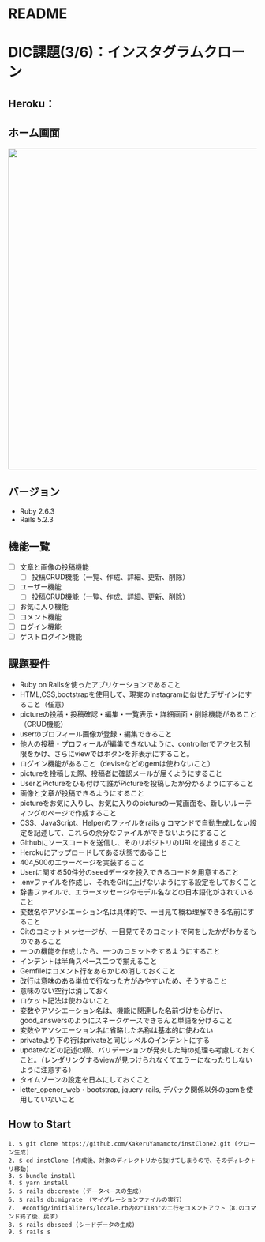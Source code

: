# README

# DIC課題(3/6)：インスタグラムクローン
## Heroku：

## ホーム画面
<img src="/db/fixtures/.png" width="650px">

## バージョン
- Ruby 2.6.3
- Rails 5.2.3

## 機能一覧
- [ ] 文章と画像の投稿機能
  - [ ] 投稿CRUD機能（一覧、作成、詳細、更新、削除）
- [ ] ユーザー機能
  - [ ] 投稿CRUD機能（一覧、作成、詳細、更新、削除）
- [ ] お気に入り機能
- [ ] コメント機能
- [ ] ログイン機能
- [ ] ゲストログイン機能

## 課題要件
- Ruby on Railsを使ったアプリケーションであること
- HTML,CSS,bootstrapを使用して、現実のInstagramに似せたデザインにすること（任意）
- pictureの投稿・投稿確認・編集・一覧表示・詳細画面・削除機能があること（CRUD機能）
- userのプロフィール画像が登録・編集できること
- 他人の投稿・プロフィールが編集できないように、controllerでアクセス制限をかけ、さらにviewではボタンを非表示にすること。
- ログイン機能があること（deviseなどのgemは使わないこと）
- pictureを投稿した際、投稿者に確認メールが届くようにすること
- UserとPictureをひも付けて誰がPictureを投稿したか分かるようにすること
- 画像と文章が投稿できるようにすること
- pictureをお気に入りし、お気に入りのpictureの一覧画面を、新しいルーティングのページで作成すること
- CSS、JavaScript、Helperのファイルをrails g コマンドで自動生成しない設定を記述して、これらの余分なファイルができないようにすること
- Githubにソースコードを送信し、そのリポジトリのURLを提出すること
- Herokuにアップロードしてある状態であること
- 404,500のエラーページを実装すること
- Userに関する50件分のseedデータを投入できるコードを用意すること
- .envファイルを作成し、それをGitに上げないようにする設定をしておくこと
- 辞書ファイルで、エラーメッセージやモデル名などの日本語化がされていること
- 変数名やアソシエーション名は具体的で、一目見て概ね理解できる名前にすること
- Gitのコミットメッセージが、一目見てそのコミットで何をしたかがわかるものであること
- 一つの機能を作成したら、一つのコミットをするようにすること
- インデントは半角スペース二つで揃えること
- Gemfileはコメント行をあらかじめ消しておくこと
- 改行は意味のある単位で行なった方がみやすいため、そうすること
- 意味のない空行は消しておく
- ロケット記法は使わないこと
- 変数やアソシエーション名は、機能に関連した名前づけを心がけ、good_answersのようにスネークケースできちんと単語を分けること
- 変数やアソシエーション名に省略した名称は基本的に使わない
- privateより下の行はprivateと同じレベルのインデントにする
- updateなどの記述の際、バリデーションが発火した時の処理も考慮しておくこと。（レンダリングするviewが見つけられなくてエラーになったりしないように注意する）
- タイムゾーンの設定を日本にしておくこと
- letter_opener_web・bootstrap, jquery-rails, デバック関係以外のgemを使用していないこと

## How to Start

```
1. $ git clone https://github.com/KakeruYamamoto/instClone2.git (クローン生成)
2. $ cd instClone (作成後、対象のディレクトリから抜けてしまうので、そのディレクトリ移動)
3. $ bundle install
4. $ yarn install
5. $ rails db:create (データベースの生成)
6. $ rails db:migrate （マイグレーションファイルの実行）
7.  #config/initializers/locale.rb内の"I18n"の二行をコメントアウト（8.のコマンド終了後、戻す）
8. $ rails db:seed (シードデータの生成)
9. $ rails s  
```
